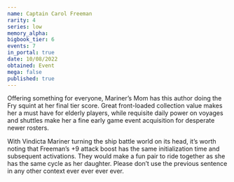 ```yaml
---
name: Captain Carol Freeman
rarity: 4
series: low
memory_alpha:
bigbook_tier: 6
events: 7
in_portal: true
date: 10/08/2022
obtained: Event
mega: false
published: true
---
```


Offering something for everyone, Mariner’s Mom has this author doing the Fry squint at her final tier score. Great front-loaded collection value makes her a must have for elderly players, while requisite daily power on voyages and shuttles make her a fine early game event acquisition for desperate newer rosters.

With Vindicta Mariner turning the ship battle world on its head, it’s worth noting that Freeman’s +9 attack boost has the same initialization time and subsequent activations. They would make a fun pair to ride together as she has the same cycle as her daughter. Please don’t use the previous sentence in any other context ever ever ever ever.
